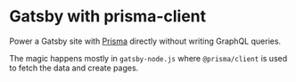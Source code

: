 # Gatsby with prisma-client

Power a Gatsby site with [Prisma](https://www.prisma.io/) directly without writing GraphQL queries.

The magic happens mostly in `gatsby-node.js` where `@prisma/client` is used to fetch the data and create pages.
